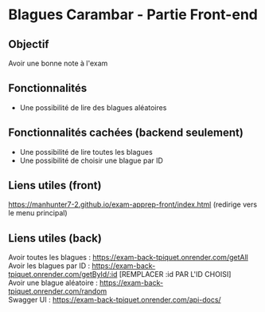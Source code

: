 # Blagues Carambar - Partie Front-end

## Objectif
Avoir une bonne note à l'exam
## Fonctionnalités
- Une possibilité de lire des blagues aléatoires

## Fonctionnalités cachées (backend seulement)
- Une possibilité de lire toutes les blagues
- Une possibilité de choisir une blague par ID

## Liens utiles (front)
https://manhunter7-2.github.io/exam-apprep-front/index.html (redirige vers le menu principal)

## Liens utiles (back)
Avoir toutes les blagues :
https://exam-back-tpiquet.onrender.com/getAll  
Avoir les blagues par ID : 
https://exam-back-tpiquet.onrender.com/getById/:id [REMPLACER :id PAR L'ID CHOISI]  
Avoir une blague aléatoire :
https://exam-back-tpiquet.onrender.com/random  
Swagger UI :
https://exam-back-tpiquet.onrender.com/api-docs/